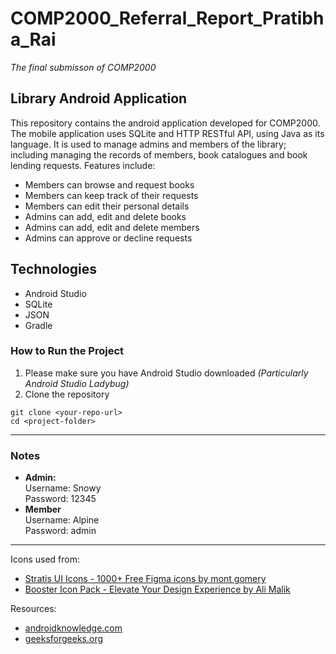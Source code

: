 # COMP2000_Referral_Report_Pratibha_Rai
_The final submisson of COMP2000_

## Library Android Application
This repository contains the android application developed for COMP2000. The mobile application uses SQLite and HTTP RESTful API, using Java as its language. It is used to manage admins and members of the library; including managing the records of members, book catalogues and book lending requests. Features include:

- Members can browse and request books
- Members can keep track of their requests
- Members can edit their personal details
- Admins can add, edit and delete books
- Admins can add, edit and delete members
- Admins can approve or decline requests

## Technologies
- Android Studio
- SQLite
- JSON
- Gradle

### How to Run the Project
1. Please make sure you have Android Studio downloaded _(Particularly Android Studio Ladybug)_
2. Clone the repository
```
git clone <your-repo-url>
cd <project-folder>
```
---

### Notes
- **Admin:**</br>
Username: Snowy</br>
Password: 12345
- **Member**</br>
Username: Alpine</br>
Password: admin

---
Icons used from:
- [Stratis UI Icons - 1000+ Free Figma icons by mont gomery](https://www.figma.com/community/file/1177180791780461401)<br/>
- [Booster Icon Pack - Elevate Your Design Experience by Ali Malik](https://www.figma.com/community/file/1333752210972937674)

Resources:
- [androidknowledge.com](https://androidknowledge.com/java/)
- [geeksforgeeks.org](https://www.geeksforgeeks.org/android/bottom-navigation-bar-in-android/)
